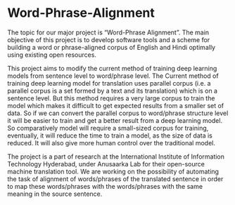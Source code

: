 # Word-Phrase-Alignment

The topic for our major project is “Word-Phrase Alignment”. The main objective of this project is to develop software tools and a scheme for building a word or phrase-aligned corpus of English and Hindi optimally using existing open resources.

This project aims to modify the current method of training deep learning models from sentence level to word/phrase level. The Current method of training deep learning model for translation uses parallel corpus (i.e. a parallel corpus is a set formed by a text and its translation) which is on a sentence level. But this method requires a very large corpus to train the model which makes it difficult to get expected results from a smaller set of data. So if we can convert the parallel corpus to word/phrase structure level it will be easier to train and get a better result from a deep learning model. So comparatively model will require a small-sized corpus for training, eventually, it will reduce the time to train a model, as the size of data is reduced. It will also give more human control over the traditional model.

The project is a part of research at the International Institute of Information Technology Hyderabad, under Anusaarka Lab for their open-source machine translation tool. We are working on the possibility of automating the task of alignment of words/phrases of the translated sentence in order to map these words/phrases with the words/phrases with the same meaning in the source sentence.
